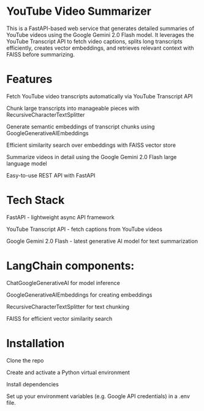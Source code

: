 # YouTube Video Summarizer

This is a FastAPI-based web service that generates detailed summaries of YouTube videos using the Google Gemini 2.0 Flash model. It leverages the YouTube Transcript API to fetch video captions, splits long transcripts efficiently, creates vector embeddings, and retrieves relevant context with FAISS before summarizing.

# Features
Fetch YouTube video transcripts automatically via YouTube Transcript API

Chunk large transcripts into manageable pieces with RecursiveCharacterTextSplitter

Generate semantic embeddings of transcript chunks using GoogleGenerativeAIEmbeddings

Efficient similarity search over embeddings with FAISS vector store

Summarize videos in detail using the Google Gemini 2.0 Flash large language model

Easy-to-use REST API with FastAPI

# Tech Stack
FastAPI - lightweight async API framework

YouTube Transcript API - fetch captions from YouTube videos

Google Gemini 2.0 Flash - latest generative AI model for text summarization

# LangChain components:

ChatGoogleGenerativeAI for model inference

GoogleGenerativeAIEmbeddings for creating embeddings

RecursiveCharacterTextSplitter for text chunking

FAISS for efficient vector similarity search

# Installation
Clone the repo

Create and activate a Python virtual environment

Install dependencies

Set up your environment variables (e.g. Google API credentials) in a .env file.




